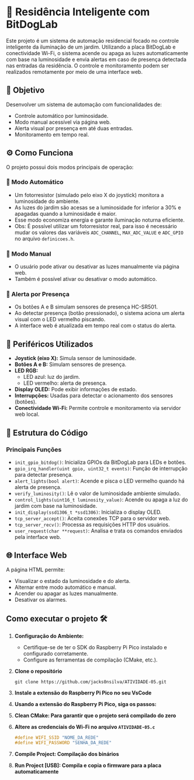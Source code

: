 # 🌱 Residência Inteligente com BitDogLab

Este projeto é um sistema de automação residencial focado no controle inteligente da iluminação de um jardim. Utilizando a placa BitDogLab e conectividade Wi-Fi, o sistema acende ou apaga as luzes automaticamente com base na luminosidade e envia alertas em caso de presença detectada nas entradas da residência. O controle e monitoramento podem ser realizados remotamente por meio de uma interface web.

## 🎯 Objetivo

Desenvolver um sistema de automação com funcionalidades de:

- Controle automático por luminosidade.
- Modo manual acessível via página web.
- Alerta visual por presença em até duas entradas.
- Monitoramento em tempo real.

## ⚙️ Como Funciona

O projeto possui dois modos principais de operação:

### 🔁 Modo Automático

- Um fotorresistor (simulado pelo eixo X do joystick) monitora a luminosidade do ambiente.
- As luzes do jardim são acesas se a luminosidade for inferior a 30% e apagadas quando a luminosidade é maior.
- Esse modo economiza energia e garante iluminação noturna eficiente.
- Obs: É possível utilizar um fotorresistor real, para isso é necessário mudar os valores das variáveis `ADC_CHANNEL`, `MAX_ADC_VALUE` e `ADC_GPIO` no arquivo `definicoes.h`.

### 🧭 Modo Manual

- O usuário pode ativar ou desativar as luzes manualmente via página web.
- Também é possível ativar ou desativar o modo automático.

### 🚨 Alerta por Presença

- Os botões A e B simulam sensores de presença HC-SR501.
- Ao detectar presença (botão pressionado), o sistema aciona um alerta visual com o LED vermelho piscando.
- A interface web é atualizada em tempo real com o status do alerta.

## 🔌 Periféricos Utilizados

- **Joystick (eixo X):** Simula sensor de luminosidade.
- **Botões A e B:** Simulam sensores de presença.
- **LED RGB:**
  - LED azul: luz do jardim.
  - LED vermelho: alerta de presença.
- **Display OLED:** Pode exibir informações de estado.
- **Interrupções:** Usadas para detectar o acionamento dos sensores (botões).
- **Conectividade Wi-Fi:** Permite controle e monitoramento via servidor web local.

## 🧩 Estrutura do Código

### Principais Funções

- `init_gpio_bitdog()`: Inicializa GPIOs da BitDogLab para LEDs e botões.
- `gpio_irq_handler(uint gpio, uint32_t events)`: Função de interrupção para detectar presença.
- `alert_lights(bool alert)`: Acende e pisca o LED vermelho quando há alerta de presença.
- `verify_luminosity()`: Lê o valor de luminosidade ambiente simulado.
- `control_lights(uint16_t luminosity_value)`: Acende ou apaga a luz do jardim com base na luminosidade.
- `init_display(ssd1306_t *ssd1306)`: Inicializa o display OLED.
- `tcp_server_accept()`: Aceita conexões TCP para o servidor web.
- `tcp_server_recv()`: Processa as requisições HTTP dos usuários.
- `user_request(char **request)`: Analisa e trata os comandos enviados pela interface web.

## 🌐 Interface Web

A página HTML permite:

- Visualizar o estado da luminosidade e do alerta.
- Alternar entre modo automático e manual.
- Acender ou apagar as luzes manualmente.
- Desativar os alarmes.

## Como executar o projeto 🛠️

1.  **Configuração do Ambiente:**

    - Certifique-se de ter o SDK do Raspberry Pi Pico instalado e configurado corretamente.
    - Configure as ferramentas de compilação (CMake, etc.).

2.  **Clone o repositório**
    ```
    git clone https://github.com/jacks0nsilva/ATIVIDADE-05.git
    ```
3.  **Instale a extensão do Raspberry Pi Pico no seu VsCode**
4.  **Usando a extensão do Raspberry Pi Pico, siga os passos:**
5.  **Clean CMake: Para garantir que o projeto será compilado do zero**
6.  **Altere as credenciais do Wi-Fi no arquivo `ATIVIDADE-05.c`**
    ```c
    #define WIFI_SSID "NOME_DA_REDE"
    #define WIFI_PASSWORD "SENHA_DA_REDE"
    ```
7.  **Compile Project: Compilação dos binários**

8.  **Run Project [USB]: Compila e copia o firmware para a placa automaticamente**
